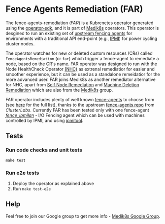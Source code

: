 # Fence Agents Remediation (FAR)

The fence-agents-remediation (*FAR*) is a Kubrenetes operator generated using the [operator-sdk](https://github.com/operator-framework/operator-sdk), and it is part of [Medik8s](https://github.com/medik8s) operators. This operator is desgined to run an existing set of [upstream fencing agents](https://github.com/ClusterLabs/fence-agents) for environments with a traditional API end-point (e.g., [IPMI](https://en.wikipedia.org/wiki/Intelligent_Platform_Management_Interface)) for power cycling cluster nodes.

The operator watches for new or deleted custom resources (CRs) called `FenceAgentsRemediation` (or `far`) which trigger a fence-agent to remediate a node, based on the CR's name.
FAR operator was designed to run with the Node HealthCheck Operator [(NHC)](https://github.com/medik8s/node-healthcheck-operator) as extrenal remediatior for easier and smoother experience, but it can be used as a standalone remeidatior for the more advanced user.
FAR joins Medik8s as another remediator alternative for NHC, apart from [Self Node Remediation](https://github.com/medik8s/self-node-remediation) and [Machine Deletion Remediation](https://github.com/medik8s/machine-deletion-remediation) which are also from the [Medik8s](https://www.medik8s.io/) group.

FAR operator includes plenty of well known [fence-agents](https://github.com/medik8s/fence-agents-remediation/blob/main/Dockerfile#L31) to choose from (see [here](https://github.com/ClusterLabs/fence-agents/tree/main/agents) for the full list), thanks to the upstream [fence-agents repo](https://github.com/ClusterLabs/fence-agents) from *ClusterLabs*.
Currently FAR has been tested only with one fence-agent [*fence_ipmilan*](https://www.mankier.com/8/fence_ipmilan) - I/O Fencing agent which can be used with machines controlled by IPMI, and using [ipmitool](<http://ipmitool.sf.net/>).

## Tests

### Run code checks and unit tests

`make test`

### Run e2e tests

1. Deploy the operator as explained above
2. Run `make test-e2e`

## Help

Feel free to join our Google group to get more info - [Medik8s Google Group](https://groups.google.com/g/medik8s).
